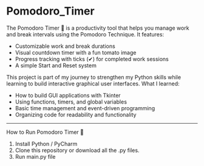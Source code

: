 # Pomodoro_Timer
The Pomodoro Timer 🍅 is a productivity tool that helps you manage work and break intervals using the Pomodoro Technique. 
It features:
- Customizable work and break durations
- Visual countdown timer with a fun tomato image
- Progress tracking with ticks (✔) for completed work sessions
- A simple Start and Reset system

This project is part of my journey to strengthen my Python skills while learning to build interactive graphical user interfaces.
What I learned:
- How to build GUI applications with Tkinter
- Using functions, timers, and global variables
- Basic time management and event-driven programming
- Organizing code for readability and functionality

--------------------------------------------------------
How to Run Pomodoro Timer 🍅
1. Install Python / PyCharm
2. Clone this repository or download all the .py files.
3. Run main.py file

